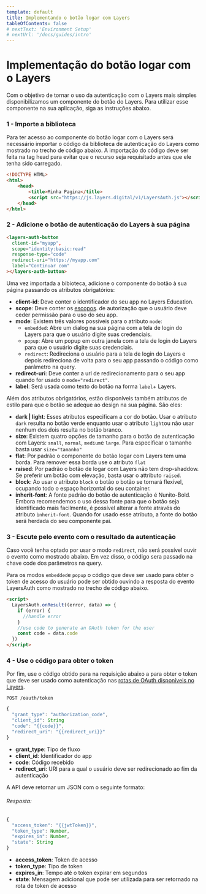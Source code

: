 ```yaml
---
template: default
title: Implementando o botão logar com Layers
tableOfContents: false
# nextText: 'Environment Setup'
# nextUrl: '/docs/guides/intro'
---
```


# Implementação do botão logar com o Layers

Com o objetivo de tornar o uso da autenticação com o Layers mais simples disponibilizamos um componente do botão do Layers. Para utilizar esse componente na sua aplicação, siga as instruções abaixo.


### 1 - Importe a biblioteca

Para ter acesso ao componente do botão logar com o Layers será necessário importar o código da biblioteca de autenticação do Layers como mostrado no trecho de código abaixo. A importação do código deve ser feita na tag head para evitar que o recurso seja requisitado antes que ele tenha sido carregado.

```html
<!DOCTYPE HTML>
<html>
    <head>
        <title>Minha Pagina</title>
        <script src="https://js.layers.digital/v1/LayersAuth.js"></script>
    </head>
</html>
```

### 2 - Adicione o botão de autenticação do Layers à sua página

```html
<layers-auth-button
  client-id="myapp",
  scope="identity:basic:read"
  response-type="code"
  redirect-uri="https://myapp.com"
  label="Continuar com"
></layers-auth-button>
```

Uma vez importada a bibioteca, adicione o componente do botão à sua página passando os atributos obrigatórios:
+ **client-id**: 
Deve conter o identificador do seu app no Layers Education.
+ **scope**:
Deve conter os [escopos](https://github.com/layers-digital/docs/blob/master/oauth2.0/docs.md). de autorização que o usuário deve ceder permissão para o uso do seu app.
+ **mode**:
Existem três valores possíveis para o atributo ```mode```:
    + ```embedded```: Abre um dialog na sua página com a tela de login do Layers para que o usuário digite suas credenciais.
    + ```popup```: Abre um popup em outra janela com a tela de login do Layers para que o usuário digite suas credenciais.
    + ```redirect```: Redireciona o usuário para a tela de login do Layers e depois redireciona de volta para o seu app passando o código como parâmetro na query.
+ **redirect-uri**:
Deve conter a url de redirecionamento para o seu app quando for usado o ```mode="redirect"```.
+ **label**:
Será usada como texto do botão na forma ```label```+ Layers.

Além dos atributos obrigatórios, estão disponíveis também atributos de estilo para que o botão se adeque ao design na sua página. São eles:
+ **dark | light**:
Esses atributos especificam a cor do botão. Usar o atributo ```dark``` resulta no botão verde enquanto usar o atributo ```light```ou não usar nenhum dos dois resulta no botão branco.
+ **size**: 
Existem quatro opções de tamanho para o botão de autenticação com Layers: ```small```, ```normal```, ```medium```e ```large```. Para especificar o tamanho basta usar ```size="tamanho"```
+ **flat**:
Por padrão o componente do botão logar com Layers tem uma borda. Para remover essa borda use o atributo ```flat```
+ **raised**:
Por padrão o botão de logar com Layers não tem drop-shaddow. Se preferir um botão com elevação, basta usar o attributo ```raised```.
+ **block**:
Ao usar o atributo ```block``` o botão o botão se tornará flexível, ocupando todo o espaço horizontal do seu container.
+ **inherit-font**:
A fonte padrão do botão de autenticação é Nunito-Bold. Embora recomendemos o uso dessa fonte para que o botão seja identificado mais facilmente, é possível alterar a fonte através do atributo ```ìnherit-font```. Quando for usado esse atributo, a fonte do botão será herdada do seu componente pai.

### 3 - Escute pelo evento com o resultado da autenticação

Caso você tenha optado por usar o modo ```redirect```, não será possível ouvir o evento como mostrado abaixo. Em vez disso, o código sera passado na chave code dos parâmetros na query.

Para os modos ```embedded```e ```popup``` o código que deve ser usado para obter o token de acesso do usuário pode ser obtido ouvindo a resposta do evento LayersAuth como mostrado no trecho de código abaixo. 

```html
<script>
  LayersAuth.onResult((error, data) => {
    if (error) {
      //handle error
    }
    //use code to generate an OAuth token for the user
    const code = data.code
  })
</script>
```

### 4 - Use o código para obter o token

Por fim, use o código obtido para na requisição abaixo a para obter o token que deve ser usado como autenticação nas [rotas de OAuth disponíveis no Layers](https://github.com/layers-digital/docs/blob/master/oauth2.0/docs.md).

``` http
POST /oauth/token
``` 

```js
{
  "grant_type": "authorization_code",
  "client_id": String
  "code": "{{code}}",
  "redirect_uri": "{{redirect_uri}}"
}
```

+ **grant_type**: Tipo de fluxo
+ **client_id**: Identificador do app
+ **code**: Código recebido
+ **redirect_uri**: URI para a qual o usuário deve ser redirecionado ao fim da autenticação 

A API deve retornar um JSON com o seguinte formato:

###### Resposta:
```js
{
  "access_token": "{{jwtToken}}",
  "token_type": Number,
  "expires_in": Number,
  "state": String
}
```

+ **access_token**: Token de acesso
+ **token_type**: Tipo de token
+ **expires_in**: Tempo até o token expirar em segundos
+ **state**: Mensagem adicional que pode ser utilizada para ser retornado na rota de token de acesso